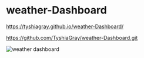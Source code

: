 # weather-Dashboard



https://tyshiagray.github.io/weather-Dashboard/

https://github.com/TyshiaGray/weather-Dashboard.git


<img src=".assets/images/weatherDashboard.png" alt="weather dashboard">